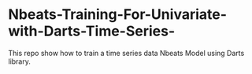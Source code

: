 # Nbeats-Training-For-Univariate-with-Darts-Time-Series-
This repo show how to train a time series data Nbeats Model using Darts library.
